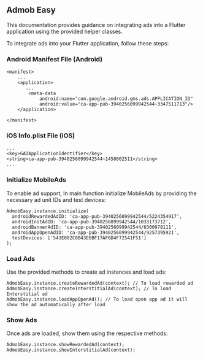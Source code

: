 ## **Admob Easy**

This documentation provides guidance on integrating ads into a Flutter application using the provided helper classes.

To integrate ads into your Flutter application, follow these steps:

### Android Manifest File (Android)
```
<manifest>
    ...
    <application>
       ...
        <meta-data
            android:name="com.google.android.gms.ads.APPLICATION_ID"
            android:value="ca-app-pub-3940256099942544~3347511713"/>
    </application>

</manifest>
```

### iOS Info.plist File (iOS)
```
...
<key>GADApplicationIdentifier</key>
<string>ca-app-pub-3940256099942544~1458002511</string>
...
```

### Initialize MobileAds
To enable ad support, In main function initialize MobileAds by providing the necessary ad unit IDs and test devices:
```
AdmobEasy.instance.initialize(
  androidRewardedAdID: 'ca-app-pub-3940256099942544/5224354917',
  androidInitAdID: 'ca-app-pub-3940256099942544/1033173712',
  androidBannerAdID: 'ca-app-pub-3940256099942544/6300978111',
  androidAppOpenAdID: 'ca-app-pub-3940256099942544/9257395921',
  testDevices: ['543E082C0B43E6BF17AF6D4F72541F51']
);
```

### Load Ads
Use the provided methods to create ad instances and load ads:
```
AdmobEasy.instance.createRewardedAd(context); // To load rewarded ad
AdmobEasy.instance.createInterstitialAd(context); // To load Interstitial ad
AdmobEasy.instance.loadAppOpenAd(); // To load open app ad it will show the ad automatically after load
```

### Show Ads
Once ads are loaded, show them using the respective methods:
```
AdmobEasy.instance.showRewardedAd(context);
AdmobEasy.instance.showInterstitialAd(context);
```
